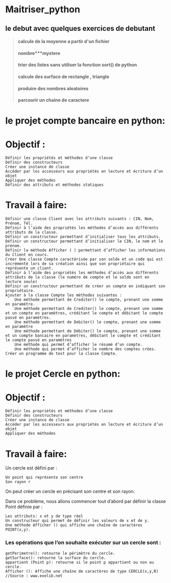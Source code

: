 # Maitriser_python
## le debut avec quelques exercices de debutant
>#### calcule de la moyenne a partir d'un fichier
>#### nombre***mystere
>#### trier des listes sans utiliser la fonction sort() de python
>#### calcule des surface de rectangle , triangle 
>#### produire des nombres aleatoires
>#### parcourir un chaine de caractere
le projet compte bancaire en python:
=================================== 
Objectif : 
========= 

    Définir les propriétés et méthodes d’une classe
    Définir des constructeurs
    Créer une instance de classe
    Accéder par les accesseurs aux propriétés en lecture et écriture d’un objet
    Appliquer des méthodes
    Définir des attributs et méthodes statiques

Travail à faire:
===============

    Définir une classe Client avec les attributs suivants : CIN, Nom, Prénom, Tél.
    Définir à l’aide des propriétés les méthodes d’accès aux différents attributs de la classe.
    Définir un constructeur permettant d’initialiser tous les attributs.
    Définir un constructeur permettant d’initialiser le CIN, le nom et le prénom.
    Définir la méthode Afficher ( ) permettant d’afficher les informations du Client en cours.
    Créer Une classe Compte caractérisée par son solde et un code qui est incrémenté lors de sa création ainsi que son propriétaire qui représente un client.
    Définir à l’aide des propriétés les méthodes d’accès aux différents attributs de la classe (le numéro de compte et le solde sont en lecture seule)
    Définir un constructeur permettant de créer un compte en indiquant son propriétaire.
    Ajouter à la classe Compte les méthodes suivantes :
        Une méthode permettant de Crediter() le compte, prenant une somme en paramètre.
        Une méthode permettant de Crediter() le compte, prenant une somme et un compte en paramètres, créditant le compte et débitant le compte passé en paramètres.
        Une méthode permettant de Debiter() le compte, prenant une somme en paramètre
        Une méthode permettant de Débiter() le compte, prenant une somme et un compte bancaire en paramètres, débitant le compte et créditant le compte passé en paramètres
        Une méthode qui permet d’afficher le résumé d’un compte.
        Une méthode qui permet d’afficher le nombre des comptes crées.
    Créer un programme de test pour la classe Compte.
le projet Cercle en python:
==========================
Objectif : 
=========

    Définir les propriétés et méthodes d’une classe
    Définir des constructeurs
    Créer une instance de classe
    Accéder par les accesseurs aux propriétés en lecture et écriture d’un objet
    Appliquer des méthodes

Travail à faire:
===============

Un cercle est défini par :

    Un point qui représente son centre 
    Son rayon r

On peut créer un cercle en précisant son centre et son rayon.

Dans ce problème, nous allons commencer tout d’abord par définir la classe Point définie par :

    Les attributs: x et y de type réel
    Un constructeur qui permet de définir les valeurs de x et de y.
    Une méthode Afficher () qui affiche une chaîne de caractères POINT(x,y).

### Les opérations que l’on souhaite exécuter sur un cercle sont :

    getPerimetre(): retourne le périmètre du cercle.
    getSurface(): retourne la surface du cercle.
    appartient (Point p): retourne si le point p appartient ou non au cercle.
    Afficher (): Affiche une chaîne de caractères de type CERCLE(x,y,R)
    //Source : www.exelib.net
